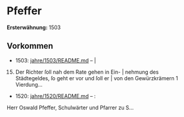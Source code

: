 # Pfeffer

**Ersterwähnung:** 1503

## Vorkommen
- 1503: [jahre/1503/README.md](../jahre/1503/README.md) – |

15) Der Richter ſoll nah dem Rate gehen in Ein- |
nehmung des Städtegeldes, ſo geht er vor und ſoll er |
von den Gewürzkrämern 1 Vierdung...
- 1520: [jahre/1520/README.md](../jahre/1520/README.md) – :

Herr Oswald Pfeffer, Schulwärter und Pfarrer zu
S...
